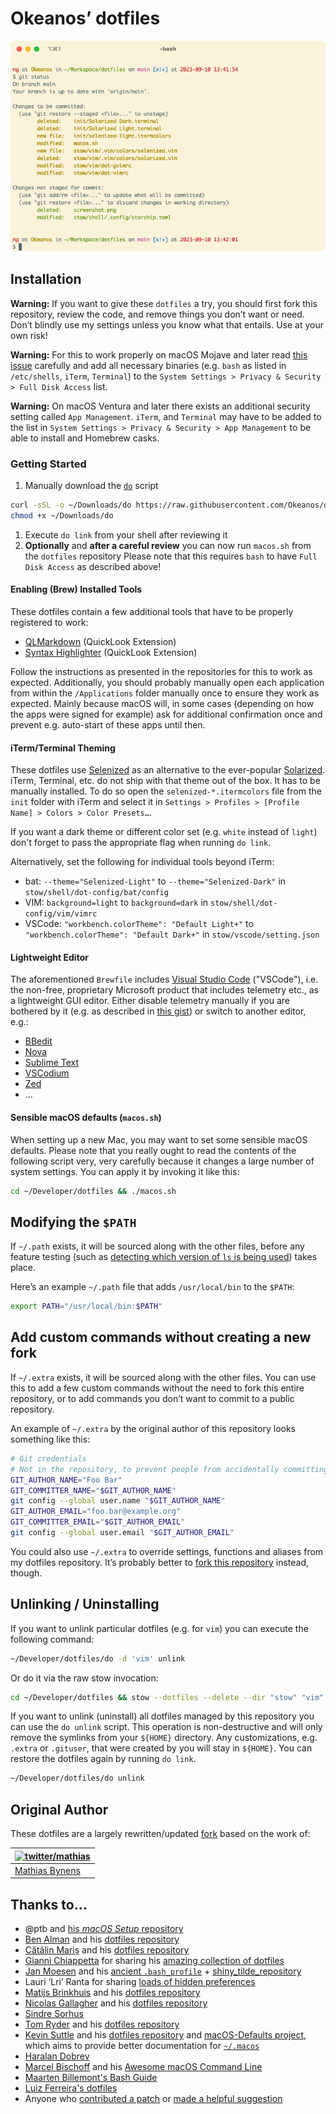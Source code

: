 # Okeanos’ dotfiles

![Screenshot of my shell prompt](screenshot.png)

## Installation

**Warning:** If you want to give these `dotfiles` a try, you should first fork this repository, review the code, and
remove things you don’t want or need. Don’t blindly use my settings unless you know what that entails. Use at your own
risk!

**Warning:** For this to work properly on macOS Mojave and later read [this issue](https://github.com/mathiasbynens/dotfiles/issues/849)
carefully and add all necessary binaries (e.g. `bash` as listed in `/etc/shells`, `iTerm`, `Terminal`) to the
`System Settings > Privacy & Security > Full Disk Access` list.

**Warning:** On macOS Ventura and later there exists an additional security setting called `App Management`. `iTerm`,
and `Terminal` may have to be added to the list in `System Settings > Privacy & Security > App Management` to be able to
install and Homebrew casks.

### Getting Started

1. Manually download the [`do`](https://raw.githubusercontent.com/Okeanos/dotfiles/main/do) script

  ```bash
  curl -sSL -o ~/Downloads/do https://raw.githubusercontent.com/Okeanos/dotfiles/main/do
  chmod +x ~/Downloads/do
  ```

1. Execute `do link` from your shell after reviewing it
2. **Optionally** and **after a careful review** you can now run `macos.sh` from the `dotfiles` repository
  Please note that this requires `bash` to have `Full Disk Access` as described above!

#### Enabling (Brew) Installed Tools

These dotfiles contain a few additional tools that have to be properly registered to work:

- [QLMarkdown](https://github.com/sbarex/QLMarkdown) (QuickLook Extension)
- [Syntax Highlighter](https://github.com/sbarex/SourceCodeSyntaxHighlight) (QuickLook Extension)

Follow the instructions as presented in the repositories for this to work as expected. Additionally, you should
probably manually open each application from within the `/Applications` folder manually once to ensure they work
as expected. Mainly because macOS will, in some cases (depending on how the apps were signed for example) ask for
additional confirmation once and prevent e.g. auto-start of these apps until then.

#### iTerm/Terminal Theming

These dotfiles use [Selenized](https://github.com/jan-warchol/selenized) as an alternative to the ever-popular [Solarized](https://github.com/altercation/solarized).
iTerm, Terminal, etc. do not ship with that theme out of the box. It has to be manually installed. To do so open the
`selenized-*.itermcolors` file from the `init` folder with iTerm and select it in
`Settings > Profiles > [Profile Name] > Colors > Color Presets…`.

If you want a dark theme or different color set (e.g. `white` instead of `light`) don't forget to pass the appropriate
flag when running `do link`.

Alternatively, set the following for individual tools beyond iTerm:

- bat: `--theme="Selenized-Light"` to `--theme="Selenized-Dark"` in `stow/shell/dot-config/bat/config`
- VIM: `background=light` to `background=dark` in `stow/shell/dot-config/vim/vimrc`
- VSCode: `"workbench.colorTheme": "Default Light+"` to `"workbench.colorTheme": "Default Dark+"` in
  `stow/vscode/setting.json`

#### Lightweight Editor

The aforementioned `Brewfile` includes [Visual Studio Code](https://code.visualstudio.com) ("VSCode"), i.e. the
non-free, proprietary Microsoft product that includes telemetry etc., as a lightweight GUI editor. Either disable
telemetry manually if you are bothered by it (e.g. as described in
[this gist](https://gist.github.com/hyperupcall/99e355405611be6c4e0a38b6e3e8aad0)) or switch to another editor, e.g.:

- [BBedit](https://www.barebones.com/products/bbedit/)
- [Nova](https://nova.app)
- [Sublime Text](https://www.sublimetext.com)
- [VSCodium](https://vscodium.com)
- [Zed](https://zed.dev)
- …

#### Sensible macOS defaults (`macos.sh`)

When setting up a new Mac, you may want to set some sensible macOS defaults. Please note that you really ought to read
the contents of the following script very, very carefully because it changes a large number of system settings. You can
apply it by invoking it like this:

```bash
cd ~/Developer/dotfiles && ./macos.sh
```

## Modifying the `$PATH`

If `~/.path` exists, it will be sourced along with the other files, before any feature testing (such as
[detecting which version of `ls` is being used](https://github.com/mathiasbynens/dotfiles/blob/aff769fd75225d8f2e481185a71d5e05b76002dc/.aliases#L21-L26))
takes place.

Here’s an example `~/.path` file that adds `/usr/local/bin` to the `$PATH`:

```bash
export PATH="/usr/local/bin:$PATH"
```

## Add custom commands without creating a new fork

If `~/.extra` exists, it will be sourced along with the other files. You can use this to add a few custom commands
without the need to fork this entire repository, or to add commands you don’t want to commit to a public repository.

An example of `~/.extra` by the original author of this repository looks something like this:

```bash
# Git credentials
# Not in the repository, to prevent people from accidentally committing under my name
GIT_AUTHOR_NAME="Foo Bar"
GIT_COMMITTER_NAME="$GIT_AUTHOR_NAME"
git config --global user.name "$GIT_AUTHOR_NAME"
GIT_AUTHOR_EMAIL="foo.bar@example.org"
GIT_COMMITTER_EMAIL="$GIT_AUTHOR_EMAIL"
git config --global user.email "$GIT_AUTHOR_EMAIL"
```

You could also use `~/.extra` to override settings, functions and aliases from my dotfiles repository. It’s probably
better to [fork this repository](https://github.com/Okeanos/dotfiles/fork) instead, though.

## Unlinking / Uninstalling

If you want to unlink particular dotfiles (e.g. for `vim`) you can execute the following command:

```bash
~/Developer/dotfiles/do -d 'vim' unlink
```

Or do it via the raw stow invocation:

```bash
cd ~/Developer/dotfiles && stow --dotfiles --delete --dir "stow" "vim" -t "${HOME}"
```

If you want to unlink (uninstall) all dotfiles managed by this repository you can use the `do unlink` script. This
operation is non-destructive and will only remove the symlinks from your `${HOME}` directory. Any customizations,
e.g. `.extra` or `.gituser`, that were created by you will stay in `${HOME}`. You can restore the dotfiles again by
running `do link`.

```bash
~/Developer/dotfiles/do unlink
```

## Original Author

These dotfiles are a largely rewritten/updated [fork](https://github.com/mathiasbynens/dotfiles) based on the work of:

| [![twitter/mathias](https://gravatar.com/avatar/24e08a9ea84deb17ae121074d0f17125?s=70)](https://twitter.com/mathias "Follow @mathias on Twitter") |
|---------------------------------------------------------------------------------------------------------------------------------------------------|
| [Mathias Bynens](https://mathiasbynens.be/)                                                                                                       |

## Thanks to…

- @ptb and [his _macOS Setup_ repository](https://github.com/ptb/mac-setup)
- [Ben Alman](https://benalman.com/) and his [dotfiles repository](https://github.com/cowboy/dotfiles)
- [Cătălin Mariș](https://github.com/alrra) and his [dotfiles repository](https://github.com/alrra/dotfiles)
- [Gianni Chiappetta](https://butt.zone/) for sharing his
  [amazing collection of dotfiles](https://github.com/gf3/dotfiles)
- [Jan Moesen](https://jan.moesen.nu/) and his [ancient `.bash_profile`](https://gist.github.com/1156154) +
  [shiny_tilde_repository](https://github.com/janmoesen/tilde)
- Lauri ‘Lri’ Ranta for sharing
  [loads of hidden preferences](https://web.archive.org/web/20161104144204/http://osxnotes.net/defaults.html)
- [Matijs Brinkhuis](https://matijs.brinkhu.is/) and his [dotfiles repository](https://github.com/matijs/dotfiles)
- [Nicolas Gallagher](https://nicolasgallagher.com/) and his [dotfiles repository](https://github.com/necolas/dotfiles)
- [Sindre Sorhus](https://sindresorhus.com/)
- [Tom Ryder](https://sanctum.geek.nz/) and his [dotfiles repository](https://sanctum.geek.nz/cgit/dotfiles.git/about)
- [Kevin Suttle](http://kevinsuttle.com/) and his [dotfiles repository](https://github.com/kevinSuttle/dotfiles)
  and [macOS-Defaults project](https://github.com/kevinSuttle/macOS-Defaults), which aims to provide better
  documentation for [`~/.macos`](https://mths.be/macos)
- [Haralan Dobrev](https://hkdobrev.com/)
- [Marcel Bischoff](https://herrbischoff.com) and his
  [Awesome macOS Command Line](https://git.herrbischoff.com/awesome-macos-command-line/about/)
- [Maarten Billemont's Bash Guide](http://mywiki.wooledge.org/BashGuide)
- [Luiz Ferreira's dotfiles](https://github.com/lferreira/dotfiles)
- Anyone who [contributed a patch](https://github.com/mathiasbynens/dotfiles/contributors)
  or [made a helpful suggestion](https://github.com/mathiasbynens/dotfiles/issues)
